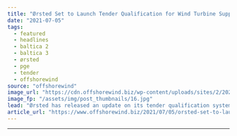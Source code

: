 ```yaml
---
title: "Ørsted Set to Launch Tender Qualification for Wind Turbine Supply for Polish OWFs"
date: "2021-07-05"
tags: 
  - featured
  - headlines
  - baltica 2
  - baltica 3
  - ørsted
  - pge
  - tender
  - offshorewind
source: "offshorewind"
image_url: "https://cdn.offshorewind.biz/wp-content/uploads/sites/2/2020/11/27085003/Borssele-1-and-2_Orsted.jpg"
image_fp: "/assets/img/post_thumbnails/16.jpg"
lead: "Ørsted has released an update on its tender qualification system for the upcoming wind"
article_url: "https://www.offshorewind.biz/2021/07/05/orsted-set-to-launch-tender-qualification-for-wind-turbine-supply-for-polish-owfs/"
---
```


---

